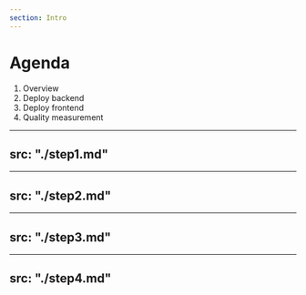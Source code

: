 ```yaml
---
section: Intro
---
```


# Agenda

1. Overview
2. Deploy backend
3. Deploy frontend
4. Quality measurement 

<!--
226b69d59647587cb27524d263b788b7f4153e1b
-->

---
src: "./step1.md"
---

---
src: "./step2.md"
---

---
src: "./step3.md"
---

---
src: "./step4.md"
---
